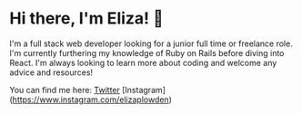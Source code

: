 # Hi there, I'm Eliza! 👋

I'm a full stack web developer looking for a junior full time or freelance role. 
I'm currently furthering my knowledge of Ruby on Rails before diving into React. 
I'm always looking to learn more about coding and welcome any advice and resources!

You can find me here:
[Twitter](http://twitter.com/elizaplowden) [Instagram] (https://www.instagram.com/elizaplowden) 
<!--
**elizaplowden/elizaplowden** is a ✨ _special_ ✨ repository because its `README.md` (this file) appears on your GitHub profile.

Here are some ideas to get you started:

- 🔭 I’m currently working on ...
- 🌱 I’m currently learning ...
- 👯 I’m looking to collaborate on ...
- 🤔 I’m looking for help with ...
- 💬 Ask me about ...
- 📫 How to reach me: ...
- 😄 Pronouns: ...
- ⚡ Fun fact: ...
-->
